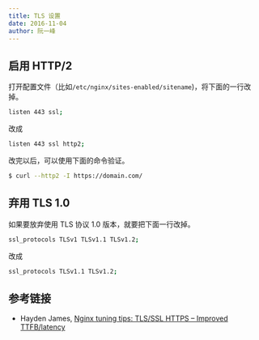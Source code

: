 ```yaml
---
title: TLS 设置
date: 2016-11-04
author: 阮一峰
---
```


## 启用 HTTP/2

打开配置文件（比如`/etc/nginx/sites-enabled/sitename`)，将下面的一行改掉。

```bash
listen 443 ssl;
```

改成

```bash
listen 443 ssl http2;
```

改完以后，可以使用下面的命令验证。

```bash
$ curl --http2 -I https://domain.com/
```

## 弃用 TLS 1.0

如果要放弃使用 TLS 协议 1.0 版本，就要把下面一行改掉。

```bash
ssl_protocols TLSv1 TLSv1.1 TLSv1.2;
```

改成

```bash
ssl_protocols TLSv1.1 TLSv1.2;
```

## 参考链接

- Hayden James, [Nginx tuning tips: TLS/SSL HTTPS – Improved TTFB/latency](https://haydenjames.io/nginx-tuning-tips-tls-ssl-https-ttfb-latency/)
